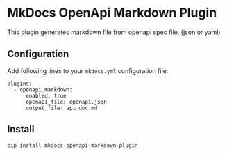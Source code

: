 # MkDocs OpenApi Markdown Plugin

This plugin generates markdown file from openapi spec file. (json or yaml)


## Configuration

Add following lines to your `mkdocs.yml` configuration file:

```
plugins:
  - openapi_markdown:
      enabled: true
      openapi_file: openapi.json
      output_file: api_doc.md
```

## Install

`pip install mkdocs-openapi-markdown-plugin`
